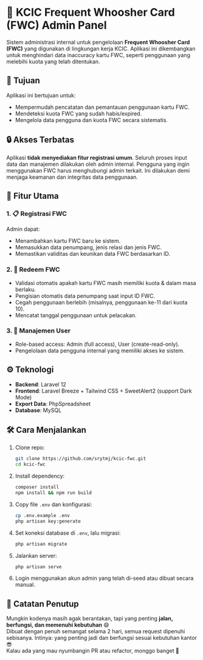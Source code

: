 # 🚄 KCIC Frequent Whoosher Card (FWC) Admin Panel

Sistem administrasi internal untuk pengelolaan **Frequent Whoosher Card (FWC)** yang digunakan di lingkungan kerja KCIC. Aplikasi ini dikembangkan untuk menghindari data inaccuracy kartu FWC, seperti penggunaan yang melebihi kuota yang telah ditentukan.

## 🎯 Tujuan
Aplikasi ini bertujuan untuk:
- Mempermudah pencatatan dan pemantauan penggunaan kartu FWC.
- Mendeteksi kuota FWC yang sudah habis/expired.
- Mengelola data pengguna dan kuota FWC secara sistematis.

## 🔒 Akses Terbatas
Aplikasi **tidak menyediakan fitur registrasi umum**. Seluruh proses input data dan manajemen dilakukan oleh admin internal. Pengguna yang ingin menggunakan FWC harus menghubungi admin terkait. Ini dilakukan demi menjaga keamanan dan integritas data penggunaan.

## 🧩 Fitur Utama

### 1. 📋 Registrasi FWC
Admin dapat:
- Menambahkan kartu FWC baru ke sistem.
- Memasukkan data penumpang, jenis relasi dan jenis FWC.
- Memastikan validitas dan keunikan data FWC berdasarkan ID.

### 2. 🧾 Redeem FWC
- Validasi otomatis apakah kartu FWC masih memiliki kuota & dalam masa berlaku.
- Pengisian otomatis data penumpang saat input ID FWC.
- Cegah penggunaan berlebih (misalnya, penggunaan ke-11 dari kuota 10).
- Mencatat tanggal penggunaan untuk pelacakan.

### 3. 👥 Manajemen User
- Role-based access: Admin (full access), User (create-read-only).
- Pengelolaan data pengguna internal yang memiliki akses ke sistem.

## ⚙️ Teknologi
- **Backend**: Laravel 12
- **Frontend**: Laravel Breeze + Tailwind CSS + SweetAlert2 (support Dark Mode)
- **Export Data**: PhpSpreadsheet
- **Database**: MySQL

## 🛠️ Cara Menjalankan
1. Clone repo:
   ```bash
   git clone https://github.com/srytmj/kcic-fwc.git
   cd kcic-fwc
   ```

2. Install dependency:
   ```bash
   composer install
   npm install && npm run build
   ```

3. Copy file `.env` dan konfigurasi:
   ```bash
   cp .env.example .env
   php artisan key:generate
   ```

4. Set koneksi database di `.env`, lalu migrasi:
   ```bash
   php artisan migrate
   ```

5. Jalankan server:
   ```bash
   php artisan serve
   ```

6. Login menggunakan akun admin yang telah di-seed atau dibuat secara manual.

## 🙈 Catatan Penutup
Mungkin kodenya masih agak berantakan, tapi yang penting **jalan, berfungsi, dan memenuhi kebutuhan** 😄  
Dibuat dengan penuh semangat selama 2 hari, semua request dipenuhi sebisanya. Intinya: yang penting jadi dan berfungsi sesuai kebutuhan kantor 😎  
Kalau ada yang mau nyumbangin PR atau refactor, monggo banget 🙏
